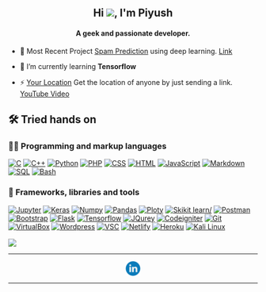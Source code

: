 <h2 align="center">Hi <img src="https://media.giphy.com/media/hvRJCLFzcasrR4ia7z/giphy.gif" width="28">, I'm Piyush</h2>
<h4 align="center">A geek and passionate developer.</h4>

- 🔭 Most Recent Project [Spam Prediction](https://github.com/Berengarius13/Spam-prediction) using deep learning. [Link](https://spam-predictionn.herokuapp.com)

- 🌱 I’m currently learning **Tensorflow**

- ⚡ [Your Location](https://github.com/Berengarius13/L-Getloc_CI) Get the location of anyone by just sending a link. [YouTube Video](https://www.youtube.com/watch?v=DcCajs-7sKQ) 

  

## 🛠️ Tried hands on



### 👨‍💻 Programming and markup languages

<p>
    <a href=""><img alt="C" src="https://custom-icon-badges.herokuapp.com/badge/C-03599C.svg?logo=c-in-hexagon&logoColor=white" height="24"></a>
    <a href=""><img alt="C++" src="https://custom-icon-badges.herokuapp.com/badge/C++-9C033A.svg?logo=cpp2&logoColor=white" height="24"></a>
    <a href=""><img alt="Python" src="https://img.shields.io/badge/Python-14354C.svg?logo=python&logoColor=white" height="24"></a>
    <a href=""><img alt="PHP" src="https://img.shields.io/badge/PHP-777BB4?style=for-the-badge&logo=php&logoColor=white" height="24"></a>
    <a href=""><img alt="CSS" src="https://img.shields.io/badge/CSS-1572B6.svg?logo=css3&logoColor=white" height="24"></a>
    <a href=""><img alt="HTML" src="https://img.shields.io/badge/HTML-E34F26.svg?logo=html5&logoColor=white" height="24"></a>
    <a href=""><img alt="JavaScript" src="https://img.shields.io/badge/JavaScript-F7DF1E.svg?logo=javascript&logoColor=black" height="24"></a>
    <a href=""><img alt="Markdown" src="https://img.shields.io/badge/Markdown-000000.svg?logo=markdown&logoColor=white" height="24"></a>
    <a href=""><img alt="SQL" src="https://custom-icon-badges.herokuapp.com/badge/SQL-025E8C.svg?logo=database&logoColor=white" height="24"></a>
    <a href=""><img alt="Bash" src="https://img.shields.io/badge/Bash-121011.svg?logo=gnu-bash&logoColor=white" height="24"></a>
</p>



### 🧰 Frameworks, libraries and tools

<p>
    <a href="#"><img alt="Jupyter" src="https://img.shields.io/badge/jupyter-%23FA0F00.svg?style=for-the-badge&logo=jupyter&logoColor=white" height="24"></a>
    <a href="#"><img alt="Keras" src="https://img.shields.io/badge/Keras-%23D00000.svg?style=for-the-badge&logo=Keras&logoColor=white" height="24"></a>
    <a href="#"><img alt="Numpy" src="https://img.shields.io/badge/numpy-%23013243.svg?style=for-the-badge&logo=numpy&logoColor=white" height="24"></a>
    <a href="#"><img alt="Pandas" src="https://img.shields.io/badge/pandas-%23150458.svg?style=for-the-badge&logo=pandas&logoColor=white" height="24"></a>
    <a href="#"><img alt="Ploty" src="https://img.shields.io/badge/Plotly-%233F4F75.svg?style=for-the-badge&logo=plotly&logoColor=white" height="24"></a>
    <a href="#"><img alt="Skikit learn/" src="https://img.shields.io/badge/scikit--learn-%23F7931E.svg?style=for-the-badge&logo=scikit-learn&logoColor=white" height="24"></a>
    <a href="#"><img alt="Postman" src="https://img.shields.io/badge/Postman-FF6C37?style=for-the-badge&logo=postman&logoColor=white" height="24"></a>
    <a href="#"><img alt="Bootstrap" src="https://img.shields.io/badge/Bootstrap-7952B3.svg?logo=bootstrap&logoColor=white" height="24"></a>
    <a href="#"><img alt="Flask" src="https://img.shields.io/badge/flask-%23000.svg?style=for-the-badge&logo=flask&logoColor=white" height="24"></a>
    <a href="#"><img alt="Tensorflow" src="https://img.shields.io/badge/TensorFlow-FF6F00?style=for-the-badge&logo=tensorflow&logoColor=white" height="24"></a>
    <a href="#"><img alt="JQurey" src="https://img.shields.io/badge/jQuery-0769AD?style=for-the-badge&logo=jquery&logoColor=white" height="24"></a>
    <a href="#"><img alt="Codeigniter" src="https://img.shields.io/badge/CodeIgniter-%23EF4223.svg?style=for-the-badge&logo=codeIgniter&logoColor=white" height="24"></a>
    <a href="#"><img alt="Git" src="https://img.shields.io/badge/GIT-E44C30?style=for-the-badge&logo=git&logoColor=white" height="24"></a>
    <a href="#"><img alt="VirtualBox" src="https://img.shields.io/badge/VirtualBox-02569B.svg?logo=virtualbox&logoColor=white" height="24"></a>
    <a href="#"><img alt="Wordpress" src="https://img.shields.io/badge/Wordpress-21759B?logo=wordpress&logoColor=white" height="24"></a>
    <a href="#"><img alt="VSC" src="https://img.shields.io/badge/Visual_Studio_Code-0078D4?style=for-the-badge&logo=visual%20studio%20code&logoColor=white" height="24"></a>
    <a href="#"><img alt="Netlify" src="https://img.shields.io/badge/Netlify-00C7B7?style=for-the-badge&logo=netlify&logoColor=white" height="24"></a>
    <a href="#"><img alt="Heroku" src="https://img.shields.io/badge/Heroku-430098?style=for-the-badge&logo=heroku&logoColor=white" height="24"></a>
    <a href="#"><img alt="Kali Linux" src="https://img.shields.io/badge/Kali_Linux-557C94?style=for-the-badge&logo=kali-linux&logoColor=white" height="24"></a>
</p>


<img align="center" src="https://github-readme-stats.vercel.app/api/top-langs/?username=Berengarius13&langs_count=8&layout=compact&theme=react&hide_border=true&bg_color=1F222E&title_color=F85D7F&icon_color=F8D866&hide=C" />



<hr/>

<p align="center">
    <a href="https://www.linkedin.com/in/piyush31/" target="blank"><img align="center" src="https://raw.githubusercontent.com/Berengarius13/Berengarius13/main/assets/linkedin.svg" alt="piyush.blank" height="30" width="30" /></a>
</p>
<hr/>
